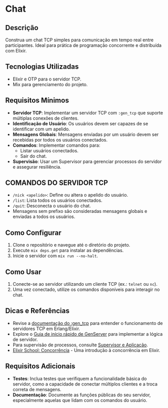 # Chat

## Descrição

Construa um chat TCP simples para comunicação em tempo real entre participantes. Ideal para prática de programação concorrente e distribuída com Elixir.

## Tecnologias Utilizadas

- Elixir e OTP para o servidor TCP.
- Mix para gerenciamento do projeto.

## Requisitos Mínimos

- **Servidor TCP**: Implementar um servidor TCP com `:gen_tcp` que suporte múltiplas conexões de clientes.
- **Identificação de Usuário**: Os usuários devem ser capazes de se identificar com um apelido.
- **Mensagens Globais**: Mensagens enviadas por um usuário devem ser recebidas por todos os usuários conectados.
- **Comandos**: Implementar comandos para:
  - Listar usuários conectados.
  - Sair do chat.
- **Supervisão**: Usar um Supervisor para gerenciar processos do servidor e assegurar resiliência.

## COMANDOS DO SERVIDOR TCP

- `/nick <apelido>`: Define ou altera o apelido do usuário.
- `/list`: Lista todos os usuários conectados.
- `/quit`: Desconecta o usuário do chat.
- Mensagens sem prefixo são consideradas mensagens globais e enviadas a todos os usuários.

## Como Configurar

1. Clone o repositório e navegue até o diretório do projeto.
2. Execute `mix deps.get` para instalar as dependências.
3. Inicie o servidor com `mix run --no-halt`.

## Como Usar

1. Conecte-se ao servidor utilizando um cliente TCP (ex.: `telnet` ou `nc`).
2. Uma vez conectado, utilize os comandos disponíveis para interagir no chat.

## Dicas e Referências

- Revise a [documentação do :gen_tcp](http://erlang.org/doc/man/gen_tcp.html) para entender o funcionamento de servidores TCP em Erlang/Elixir.
- Explore o [Guia de início rápido de GenServer](https://elixir-lang.org/getting-started/mix-otp/genserver.html) para implementar a lógica de servidor.
- Para supervisão de processos, consulte [Supervisor e Aplicação](https://elixir-lang.org/getting-started/mix-otp/supervisor-and-application.html).
- [Elixir School: Concorrência](https://elixirschool.com/pt/lessons/advanced/concurrency/) - Uma introdução à concorrência em Elixir.

## Requisitos Adicionais

- **Testes**: Inclua testes que verifiquem a funcionalidade básica do servidor, como a capacidade de conectar múltiplos clientes e a troca correta de mensagens.
- **Documentação**: Documente as funções públicas do seu servidor, especialmente aquelas que lidam com os comandos do usuário.
